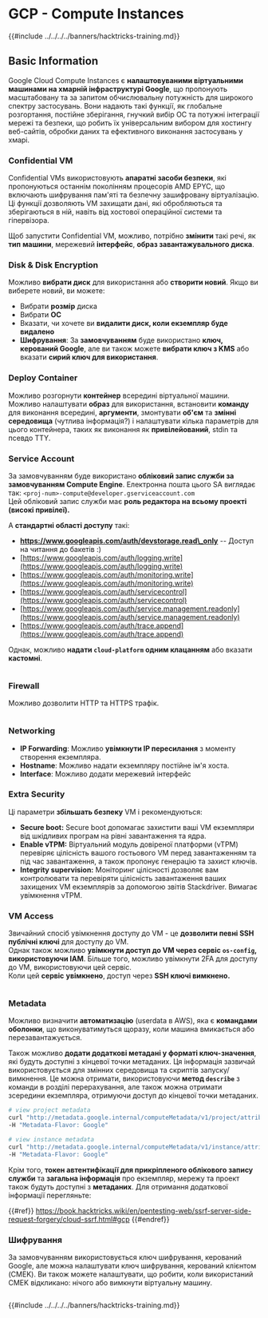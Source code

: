 # GCP - Compute Instances

{{#include ../../../../banners/hacktricks-training.md}}

## Basic Information

Google Cloud Compute Instances є **налаштовуваними віртуальними машинами на хмарній інфраструктурі Google**, що пропонують масштабовану та за запитом обчислювальну потужність для широкого спектру застосувань. Вони надають такі функції, як глобальне розгортання, постійне зберігання, гнучкий вибір ОС та потужні інтеграції мережі та безпеки, що робить їх універсальним вибором для хостингу веб-сайтів, обробки даних та ефективного виконання застосувань у хмарі.

### Confidential VM

Confidential VMs використовують **апаратні засоби безпеки**, які пропонуються останнім поколінням процесорів AMD EPYC, що включають шифрування пам'яті та безпечну зашифровану віртуалізацію. Ці функції дозволяють VM захищати дані, які обробляються та зберігаються в ній, навіть від хостової операційної системи та гіпервізора.

Щоб запустити Confidential VM, можливо, потрібно **змінити** такі речі, як **тип** **машини**, мережевий **інтерфейс**, **образ завантажувального диска**.

### Disk & Disk Encryption

Можливо **вибрати диск** для використання або **створити новий**. Якщо ви виберете новий, ви можете:

- Вибрати **розмір** диска
- Вибрати **ОС**
- Вказати, чи хочете ви **видалити диск, коли екземпляр буде видалено**
- **Шифрування**: За **замовчуванням** буде використано **ключ, керований Google**, але ви також можете **вибрати ключ з KMS** або вказати **сирий ключ для використання**.

### Deploy Container

Можливо розгорнути **контейнер** всередині віртуальної машини.\
Можливо налаштувати **образ** для використання, встановити **команду** для виконання всередині, **аргументи**, змонтувати **об'єм** та **змінні середовища** (чутлива інформація?) і налаштувати кілька параметрів для цього контейнера, таких як виконання як **привілейований**, stdin та псевдо TTY.

### Service Account

За замовчуванням буде використано **обліковий запис служби за замовчуванням Compute Engine**. Електронна пошта цього SA виглядає так: `<proj-num>-compute@developer.gserviceaccount.com`\
Цей обліковий запис служби має **роль редактора на всьому проекті (високі привілеї).**

А **стандартні області доступу** такі:

- **https://www.googleapis.com/auth/devstorage.read\_only** -- Доступ на читання до бакетів :)
- [https://www.googleapis.com/auth/logging.write](https://www.googleapis.com/auth/logging.write)
- [https://www.googleapis.com/auth/monitoring.write](https://www.googleapis.com/auth/monitoring.write)
- [https://www.googleapis.com/auth/servicecontrol](https://www.googleapis.com/auth/servicecontrol)
- [https://www.googleapis.com/auth/service.management.readonly](https://www.googleapis.com/auth/service.management.readonly)
- [https://www.googleapis.com/auth/trace.append](https://www.googleapis.com/auth/trace.append)

Однак, можливо **надати `cloud-platform` одним клацанням** або вказати **кастомні**.

<figure><img src="../../../../images/image (327).png" alt=""><figcaption></figcaption></figure>

### Firewall

Можливо дозволити HTTP та HTTPS трафік.

<figure><img src="../../../../images/image (326).png" alt=""><figcaption></figcaption></figure>

### Networking

- **IP Forwarding**: Можливо **увімкнути IP пересилання** з моменту створення екземпляра.
- **Hostname**: Можливо надати екземпляру постійне ім'я хоста.
- **Interface**: Можливо додати мережевий інтерфейс

### Extra Security

Ці параметри **збільшать безпеку** VM і рекомендуються:

- **Secure boot:** Secure boot допомагає захистити ваші VM екземпляри від шкідливих програм на рівні завантаження та ядра.
- **Enable vTPM:** Віртуальний модуль довіреної платформи (vTPM) перевіряє цілісність вашого гостьового VM перед завантаженням та під час завантаження, а також пропонує генерацію та захист ключів.
- **Integrity supervision:** Моніторинг цілісності дозволяє вам контролювати та перевіряти цілісність завантаження ваших захищених VM екземплярів за допомогою звітів Stackdriver. Вимагає увімкнення vTPM.

### VM Access

Звичайний спосіб увімкнення доступу до VM - це **дозволити певні SSH публічні ключі** для доступу до VM.\
Однак також можливо **увімкнути доступ до VM через сервіс `os-config`, використовуючи IAM**. Більше того, можливо увімкнути 2FA для доступу до VM, використовуючи цей сервіс.\
Коли цей **сервіс** **увімкнено**, доступ через **SSH ключі вимкнено.**

<figure><img src="../../../../images/image (328).png" alt=""><figcaption></figcaption></figure>

### Metadata

Можливо визначити **автоматизацію** (userdata в AWS), яка є **командами оболонки**, що виконуватимуться щоразу, коли машина вмикається або перезавантажується.

Також можливо **додати додаткові метадані у форматі ключ-значення**, які будуть доступні з кінцевої точки метаданих. Ця інформація зазвичай використовується для змінних середовища та скриптів запуску/вимкнення. Це можна отримати, використовуючи **метод `describe`** з команди в розділі перерахування, але також можна отримати зсередини екземпляра, отримуючи доступ до кінцевої точки метаданих.
```bash
# view project metadata
curl "http://metadata.google.internal/computeMetadata/v1/project/attributes/?recursive=true&alt=text" \
-H "Metadata-Flavor: Google"

# view instance metadata
curl "http://metadata.google.internal/computeMetadata/v1/instance/attributes/?recursive=true&alt=text" \
-H "Metadata-Flavor: Google"
```
Крім того, **токен автентифікації для прикріпленого облікового запису служби** та **загальна інформація** про екземпляр, мережу та проект також будуть доступні з **метаданих**. Для отримання додаткової інформації перегляньте:

{{#ref}}
https://book.hacktricks.wiki/en/pentesting-web/ssrf-server-side-request-forgery/cloud-ssrf.html#gcp
{{#endref}}

### Шифрування

За замовчуванням використовується ключ шифрування, керований Google, але можна налаштувати ключ шифрування, керований клієнтом (CMEK). Ви також можете налаштувати, що робити, коли використаний CMEK відкликано: нічого або вимкнути віртуальну машину.

<figure><img src="../../../../images/image (329).png" alt=""><figcaption></figcaption></figure>

{{#include ../../../../banners/hacktricks-training.md}}
